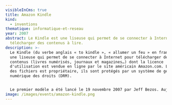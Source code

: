 ```yaml
---
visibleInCms: true
title: Amazon Kindle
kind:
  - inventions
thematique: informatique-et-reseau
year: 2007
abstract: Le Kindle est une liseuse qui permet de se connecter à Internet pour
  télécharger des contenus à lire.
description: >-
  Le Kindle (du verbe anglais « to kindle », « allumer un feu » en français) est
  une liseuse qui permet de se connecter à Internet pour télécharger des
  contenus (livres numérisés, journaux et magazines…) dont la licence
  d'utilisation est vendue en ligne par le site américain Amazon.com. Le format
  des fichiers est propriétaire, ils sont protégés par un système de gestion
  numérique des droits (DRM). 


  Le premier modèle a été lancé le 19 novembre 2007 par Jeff Bezos. Aujourd'hui, la marque est devenue la référence du marché, possède une vaste gamme de produits et est déclinée en applications pour système Android et IOS. En mars 2018, le Kindle Store proposait plus de six millions de livres électroniques.
image: /images/events/amazon-kindle.png
---
```

